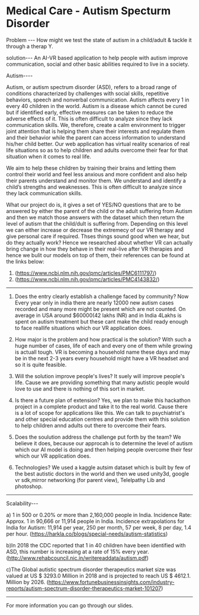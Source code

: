 # Medical Care - Autism Specturm Disorder

Problem ---  How might we test the state of autism in a child/adult & tackle it through a therap
Y.

solution--- An AI-VR based application to help people with autism improve communication, social and other basic abilities required to live in a society.

Autism----

Autism, or autism spectrum disorder (ASD), refers to a broad range of conditions characterized by challenges with social skills, repetitive behaviors, speech and nonverbal communication. Autism affects every 1 in every 40 children in the world. Autism is a disease which cannot be cured but if identified early, effective measures can be taken to reduce the adverse effects of it. This is often difficult to analyze since they lack communication skills. We, therefore, create a calm environment to trigger joint attention that is helping them share their interests and regulate them and their behavior while the parent can access information to understand his/her child better. Our web application has virtual reality scenarios of real life situations so as to help children and adults overcome their fear for that situation when it comes to real life.

We aim to help these children by training their brains and letting them control their world and feel less anxious and more confident and also help their parents understand and monitor them. We understand and identify a child’s strengths and weaknesses. This is often difficult to analyze since they lack communication skills.

What our project do is, it gives a set of YES/NO questions that are to be answered by either the parent of the child or the adult suffering from Autism and then we match those answers with the dataset which then return the level of autism that the child/dult is suffering from.
Depending on this level we can either increase or decrease the extremecy of our VR therapy and give personal care if required.
Thses things sound good when we hear, but do they actually work? Hence we researched about whether VR can actually bring change in how they behave in their real-live after VR therapies and hence we bulit our models on top of them, their references can be found at the links below:
1. (https://www.ncbi.nlm.nih.gov/pmc/articles/PMC6111797/)
2. (https://www.ncbi.nlm.nih.gov/pmc/articles/PMC4143832/)
----------------------------------------------------------------------------------------------------------------------------------------

1) Does the entry clearly establish a challenge faced by community?
   Now Every year only in india there are nearly 12000 new autism cases recorded and many more might be present which are not counted.
   On average in USA around $60000(42 lakhs INR)  and in India 4Lakhs is spent on autism treatment but these cant make the child ready      enough to face reallife situations which our VR application does.
   
2) How major is the problem and how practical is the solution?
   With such a huge number of cases, life of each and every one of them while growing is actuall tough. VR is becoming a household name 
   these days and may be in the next 2-3 years every household might have a VR headset and so it is quite feasible.
   
3) Will the solution improve people's lives?
    It suely will improve people's life. Cause we are providing something that many autistic people would love to use and there is 
    nothing of this sort in market.
    
4) Is there a future plan of extension?
  Yes, we plan to make this hackathon project in a complete product and take it to the real world. Cause there is a lot of scope for 
  applications like this. We can talk to psychiatrist's and other special education centres and provide them with this solution to help 
  children annd adults out there to overcome their fears.
  
5) Does the soulution address the challenge put forth by the team?
   We believe it does, because our approcah is to determine the level of autism which our AI model is doing and then helping people 
   overcome their fesr which our VR application does.
   
6) Technologies?
   We used a kaggle autsim dataset which is built by few of the best autistic doctors in the world and then we used unity3d, google vr 
   sdk,mirror networking (for parent view), Telelpathy Lib and photoshop.
 ---------------------------------------------------------------------------------------------------------------------------------------

   Scalability---
   
a) 1 in 500 or 0.20% or more than 2,160,000 people in India. Incidence Rate: Approx. 1 in 90,666 or 11,914 people in India. Incidence extrapolations for India for Autism: 11,914 per year, 250 per month, 57 per week, 8 per day, 1.4 per hour.
(https://harkla.co/blogs/special-needs/autism-statistics)

b)In 2018 the CDC reported that 1 in 40 children have been identified with ASD, this number is increasing at a rate of 15% every year.
(http://www.rehabcouncil.nic.in/writereaddata/autism.pdf)

c)The Global autistic spectrum disorder therapeutics market size was valued at  US $ 3293.0 Million in 2018 and is projected to reach US $ 4612.1. Million by 2026.
(https://www.fortunebusinessinsights.com/industry-reports/autism-spectrum-disorder-therapeutics-market-101207)

---------------------------------------------------------------------------------------------------------------------------------------

For more information you can go through our slides.


 

